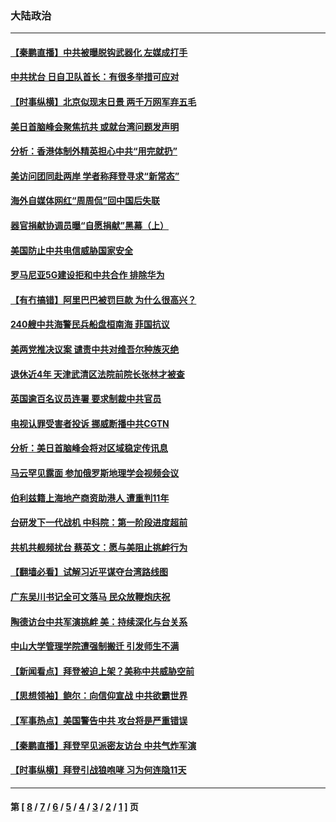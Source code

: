 ### 大陆政治
---
#### [【秦鹏直播】中共被曝脱钩武器化 左媒成打手](../../pages/ncid277/n12883071.md) 
#### [中共扰台 日自卫队首长：有很多举措可应对](../../pages/ncid277/n12882912.md) 
#### [【时事纵横】北京似现末日景 两千万网军弃五毛](../../pages/ncid277/n12883043.md) 
#### [美日首脑峰会聚焦抗共 或就台湾问题发声明](../../pages/ncid277/n12882479.md) 
#### [分析：香港体制外精英担心中共“用完就扔”](../../pages/ncid277/n12882826.md) 
#### [美访问团同赴两岸 学者称拜登寻求“新常态”](../../pages/ncid277/n12882631.md) 
#### [海外自媒体网红“周周侃”回中国后失联](../../pages/ncid277/n12882681.md) 
#### [器官捐献协调员曝“自愿捐献”黑幕（上）](../../pages/ncid277/n12878830.md) 
#### [美国防止中共电信威胁国家安全](../../pages/ncid277/n12882591.md) 
#### [罗马尼亚5G建设拒和中共合作 排除华为](../../pages/ncid277/n12882421.md) 
#### [【有冇搞错】阿里巴巴被罚巨款 为什么很高兴？](../../pages/ncid277/n12882428.md) 
#### [240艘中共海警民兵船盘桓南海 菲国抗议](../../pages/ncid277/n12882235.md) 
#### [美两党推决议案 谴责中共对维吾尔种族灭绝](../../pages/ncid277/n12882169.md) 
#### [退休近4年 天津武清区法院前院长张林才被查](../../pages/ncid277/n12881660.md) 
#### [英国逾百名议员连署 要求制裁中共官员](../../pages/ncid277/n12881902.md) 
#### [电视认罪受害者投诉 挪威断播中共CGTN](../../pages/ncid277/n12881853.md) 
#### [分析：美日首脑峰会将对区域稳定传讯息](../../pages/ncid277/n12881643.md) 
#### [马云罕见露面 参加俄罗斯地理学会视频会议](../../pages/ncid277/n12881486.md) 
#### [伯利兹籍上海地产商资助港人 遭重判11年](../../pages/ncid277/n12881131.md) 
#### [台研发下一代战机 中科院：第一阶段进度超前](../../pages/ncid277/n12881105.md) 
#### [共机共舰频扰台 蔡英文：愿与美阻止挑衅行为](../../pages/ncid277/n12880965.md) 
#### [【翻墙必看】试解习近平谋夺台湾路线图](../../pages/ncid277/n12880928.md) 
#### [广东吴川书记全可文落马 民众放鞭炮庆祝](../../pages/ncid277/n12880884.md) 
#### [陶德访台中共军演挑衅 美：持续深化与台关系](../../pages/ncid277/n12880974.md) 
#### [中山大学管理学院遭强制搬迁 引发师生不满](../../pages/ncid277/n12868163.md) 
#### [【新闻看点】拜登被迫上架？美称中共威胁空前](../../pages/ncid277/n12880557.md) 
#### [【思想领袖】鲍尔：向信仰宣战 中共欲霸世界](../../pages/ncid277/n12775171.md) 
#### [【军事热点】美国警告中共 攻台将是严重错误](../../pages/ncid277/n12877629.md) 
#### [【秦鹏直播】拜登罕见派密友访台 中共气炸军演](../../pages/ncid277/n12880611.md) 
#### [【时事纵横】拜登引战狼咆哮 习为何连隐11天](../../pages/ncid277/n12880591.md) 

---
#### 第 [ [8](./8.md) / [7](./7.md) / [6](./6.md) / [5](./5.md) / [4](./4.md) / [3](./3.md) / [2](./2.md) / [1](./1.md) ] 页
